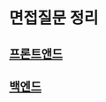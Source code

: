 # 면접질문 정리

## [프론트앤드](https://github.com/SYS-3th/Interview/blob/d61624d37cfd6360cceb6426cfa9c83bd499cd69/frontend.md)

## [백엔드](https://github.com/SYS-3th/Interview/blob/4eaa64a35fa34cf23a94abfde2e14cd2ba27fb2f/back.md)
